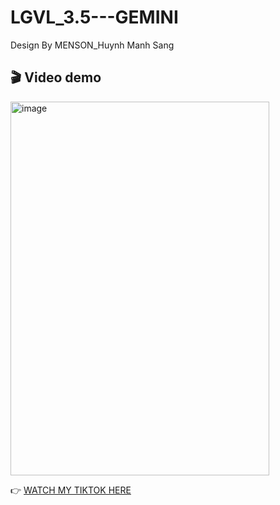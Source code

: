 # LGVL_3.5---GEMINI
Design By MENSON_Huynh Manh Sang
## 🎬 Video demo

 <img width="414" height="598" alt="image" src="https://github.com/user-attachments/assets/c2970db4-8e09-41ec-a861-a066521759c5" />

👉 [WATCH MY TIKTOK HERE](https://www.tiktok.com/@menson2222/video/7528061952522784018)
